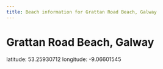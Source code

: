 ```yaml
---
title: Beach information for Grattan Road Beach, Galway
---
```

# Grattan Road Beach, Galway 

<div class="location-info">latitude: 53.25930712 longitude: -9.06601545</div>
<div></div>